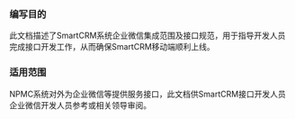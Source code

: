 ### 编写目的
此文档描述了SmartCRM系统企业微信集成范围及接口规范，用于指导开发人员完成接口开发工作，从而确保SmartCRM移动端顺利上线。

### 适用范围
NPMC系统对外为企业微信等提供服务接口，此文档供SmartCRM接口开发人员企业微信开发人员参考或相关领导审阅。







